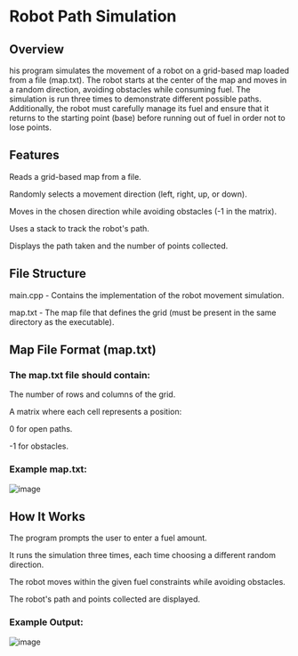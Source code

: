 # Robot Path Simulation
## Overview

his program simulates the movement of a robot on a grid-based map loaded from a file (map.txt). The robot starts at the center of the map and moves in a random direction, avoiding obstacles while consuming fuel. The simulation is run three times to demonstrate different possible paths. Additionally, the robot must carefully manage its fuel and ensure that it returns to the starting point (base) before running out of fuel in order not to lose points.

## Features

Reads a grid-based map from a file.

Randomly selects a movement direction (left, right, up, or down).

Moves in the chosen direction while avoiding obstacles (-1 in the matrix).

Uses a stack to track the robot's path.

Displays the path taken and the number of points collected.

## File Structure

main.cpp - Contains the implementation of the robot movement simulation.

map.txt - The map file that defines the grid (must be present in the same directory as the executable).

## Map File Format (map.txt)

### The map.txt file should contain:

The number of rows and columns of the grid.

A matrix where each cell represents a position:

0 for open paths.

-1 for obstacles.

### Example map.txt:
![image](https://github.com/user-attachments/assets/72714c24-303c-45f8-9d22-8bf7e51600e9)

## How It Works

The program prompts the user to enter a fuel amount.

It runs the simulation three times, each time choosing a different random direction.

The robot moves within the given fuel constraints while avoiding obstacles.

The robot's path and points collected are displayed.

### Example Output:
![image](https://github.com/user-attachments/assets/7cbe45b0-88ef-400d-8b05-7e3f4bdf0245)

